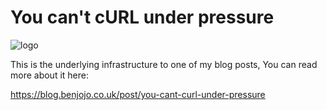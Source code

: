 You can't cURL under pressure
===

![logo](https://blog.benjojo.co.uk/asset/iLiSl1sAZq)

This is the underlying infrastructure to one of my blog posts, You can read more about it here:

https://blog.benjojo.co.uk/post/you-cant-curl-under-pressure